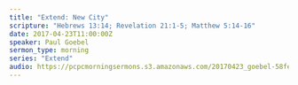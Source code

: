 ```yaml
---
title: "Extend: New City"
scripture: "Hebrews 13:14; Revelation 21:1-5; Matthew 5:14-16"
date: 2017-04-23T11:00:00Z
speaker: Paul Goebel
sermon_type: morning
series: "Extend"
audio: https://pcpcmorningsermons.s3.amazonaws.com/20170423_goebel-58fe1a69e752c.mp3 
---
```



